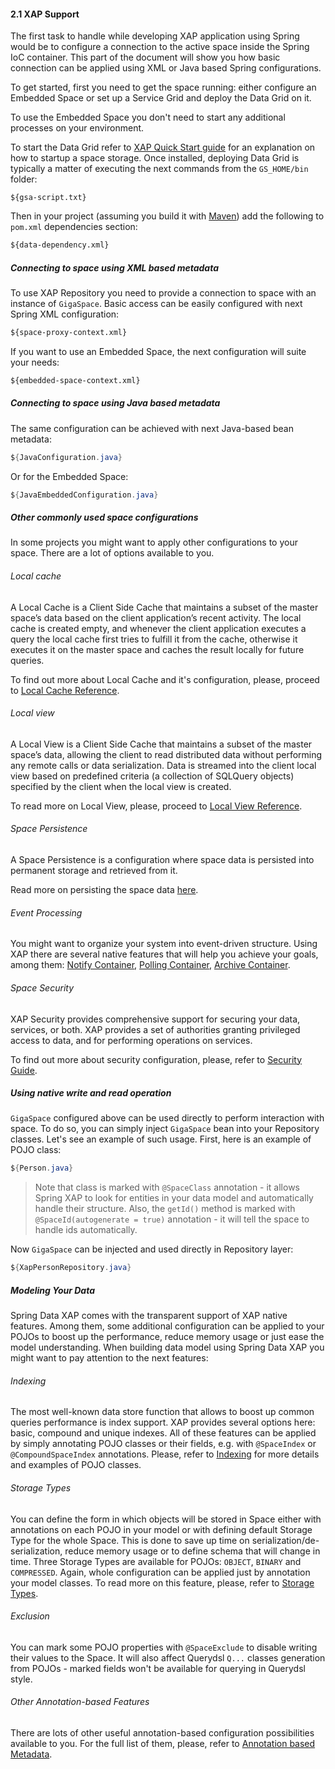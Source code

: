 #### <a name="support"/>2.1 XAP Support

The first task to handle while developing XAP application using Spring would be to configure a connection to the active space inside the Spring IoC container. This part of the document will show you how basic connection can be applied using XML or Java based Spring configurations.

To get started, first you need to get the space running: either configure an Embedded Space or set up a Service Grid and deploy the Data Grid on it.

To use the Embedded Space you don't need to start any additional processes on your environment.

To start the Data Grid refer to [XAP Quick Start guide](http://docs.gigaspaces.com/xap100/your-first-data-grid-application.html) for an explanation on how to startup a space storage. Once installed, deploying Data Grid is typically a matter of executing the next commands from the `GS_HOME/bin` folder:

```
${gsa-script.txt}
```

Then in your project (assuming you build it with [Maven](http://maven.apache.org/)) add the following to `pom.xml` dependencies section:

```xml
${data-dependency.xml}
```

##### Connecting to space using XML based metadata

To use XAP Repository you need to provide a connection to space with an instance of `GigaSpace`. Basic access can be easily configured with next Spring XML configuration:

```xml
${space-proxy-context.xml}
```

If you want to use an Embedded Space, the next configuration will suite your needs:

```xml
${embedded-space-context.xml}
```

##### Connecting to space using Java based metadata

The same configuration can be achieved with next Java-based bean metadata:

```java
${JavaConfiguration.java}
```

Or for the Embedded Space:

```java
${JavaEmbeddedConfiguration.java}
```

##### Other commonly used space configurations

In some projects you might want to apply other configurations to your space. There are a lot of options available to you.

###### _Local cache_

A Local Cache is a Client Side Cache that maintains a subset of the master space’s data based on the client application’s recent activity. The local cache is created empty, and whenever the client application executes a query the local cache first tries to fulfill it from the cache, otherwise it executes it on the master space and caches the result locally for future queries.

To find out more about Local Cache and it's configuration, please, proceed to [Local Cache Reference](http://docs.gigaspaces.com/xap101/local-cache.html).

###### _Local view_

A Local View is a Client Side Cache that maintains a subset of the master space’s data, allowing the client to read distributed data without performing any remote calls or data serialization. Data is streamed into the client local view based on predefined criteria (a collection of SQLQuery objects) specified by the client when the local view is created.

To read more on Local View, please, proceed to [Local View Reference](http://docs.gigaspaces.com/xap101/local-view.html).

###### _Space Persistence_

A Space Persistence is a configuration where space data is persisted into permanent storage and retrieved from it.

Read more on persisting the space data [here](http://docs.gigaspaces.com/xap100/java-tutorial-part7.html).

###### _Event Processing_

You might want to organize your system into event-driven structure. Using XAP there are several native features that will help you achieve your goals, among them: [Notify Container](http://docs.gigaspaces.com/xap101/notify-container-overview.html), [Polling Container](http://docs.gigaspaces.com/xap101/polling-container-overview.html), [Archive Container](http://docs.gigaspaces.com/xap101/archive-container.html).

###### _Space Security_

XAP Security provides comprehensive support for securing your data, services, or both. XAP provides a set of authorities granting privileged access to data, and for performing operations on services.

To find out more about security configuration, please, refer to [Security Guide](http://docs.gigaspaces.com/xap101sec/).

##### Using native write and read operation

`GigaSpace` configured above can be used directly to perform interaction with space. To do so, you can simply inject `GigaSpace` bean into your Repository classes. Let's see an example of such usage. First, here is an example of POJO class:
```java
${Person.java}
```
> Note that class is marked with `@SpaceClass` annotation - it allows Spring XAP to look for entities in your data model and automatically handle their structure. Also, the `getId()` method is marked with `@SpaceId(autogenerate = true)` annotation - it will tell the space to handle ids automatically.

Now `GigaSpace` can be injected and used directly in Repository layer:
```java
${XapPersonRepository.java}
```

##### Modeling Your Data

Spring Data XAP comes with the transparent support of XAP native features. Among them, some additional configuration can be applied to your POJOs to boost up the performance, reduce memory usage or just ease the model understanding. When building data model using Spring Data XAP you might want to pay attention to the next features:

###### _Indexing_

The most well-known data store function that allows to boost up common queries performance is index support. XAP provides several options here: basic, compound and unique indexes. All of these features can be applied by simply annotating POJO classes or their fields, e.g. with `@SpaceIndex` or `@CompoundSpaceIndex` annotations. Please, refer to [Indexing](http://docs.gigaspaces.com/xap101/indexing-overview.html) for more details and examples of POJO classes.

###### _Storage Types_

You can define the form in which objects will be stored in Space either with annotations on each POJO in your model or with defining default Storage Type for the whole Space. This is done to save up time on serialization/de-serialization, reduce memory usage or to define schema that will change in time. Three Storage Types are available for POJOs: `OBJECT`, `BINARY` and `COMPRESSED`. Again, whole configuration can be applied just by annotation your model classes. To read more on this feature, please, refer to [Storage Types](http://docs.gigaspaces.com/xap101/storage-types---controlling-serialization.html).

###### _Exclusion_

You can mark some POJO properties with `@SpaceExclude` to disable writing their values to the Space. It will also affect Querydsl `Q...` classes generation from POJOs - marked fields won't be available for querying in Querydsl style.

###### _Other Annotation-based Features_

There are lots of other useful annotation-based configuration possibilities available to you. For the full list of them, please, refer to [Annotation based Metadata](http://docs.gigaspaces.com/xap101/pojo-annotation-overview.html).